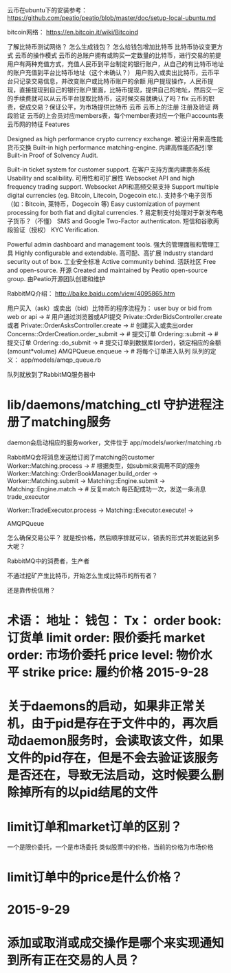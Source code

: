 云币在ubuntu下的安装参考： https://github.com/peatio/peatio/blob/master/doc/setup-local-ubuntu.md

bitcoin网络： https://en.bitcoin.it/wiki/Bitcoind

了解比特币测试网络？
怎么生成钱包？
怎么给钱包增加比特币
比特币协议变更方式
云币的操作模式
云币的总账户拥有或购买一定数量的比特币，进行交易的前提
用户有两种充值方式，充值人民币到平台制定的银行账户，从自己的有比特币地址的账户充值到平台比特币地址（这个未确认？）
用户购入或卖出比特币，云币平台只记录交易信息，并改变账户或比特币账户的余额
用户提现操作，人民币提现，直接提现到自己的银行账户里面，比特币提现，提供自己的地址，然后交一定的手续费就可以从云币平台提取比特币，这时候交易就确认了吗？fix
云币的职责，促成交易？保证公平，为市场提供比特币
云币
云币上的注册
注册及验证
两段验证
云币的上会员对应members表，每个member表对应一个账户accounts表
云币网的特征
Features

Designed as high performance crypto currency exchange.
被设计用来高性能货币交换
Built-in high performance matching-engine.
内建高性能匹配引擎
Built-in Proof of Solvency Audit.

Built-in ticket system for customer support.
在客户支持方面内建票务系统
Usability and scalibility.
可用性和可扩展性
Websocket API and high frequency trading support.
Websocket API和高频交易支持
Support multiple digital currencies (eg. Bitcoin, Litecoin, Dogecoin etc.).
支持多个电子货币（如：Bitcoin, 莱特币，Dogecoin 等)
Easy customization of payment processing for both fiat and digital currencies.
? 易定制支付处理对于新发布电子货币？（不懂）
SMS and Google Two-Factor authenticaton.
短信和谷歌两段验证（授权）
KYC Verification.

Powerful admin dashboard and management tools.
强大的管理面板和管理工具
Highly configurable and extendable.
高可配、高扩展
Industry standard security out of box.
工业安全标准
Active community behind.
活跃社区
Free and open-source.
开源
Created and maintained by Peatio open-source group.
由Peatio开源团队创建和维护


RabbitMQ介绍： http://baike.baidu.com/view/4095865.htm


用户买入（ask）或卖出（bid）比特币的程序流程为：
user buy or bid from web or api ->  # 用户通过浏览器或API提交
Private::OrderBidsController.create 或者 Private::OrderAsksController.create -> # 创建买入或卖出order
Concerns::OrderCreation.order_submit -> # 提交订单
Ordering::submit -> # 提交订单
Ordering::do_submit -> # 提交订单到数据库(order)，锁定相应的金额(amount*volume)
AMQPQueue.enqueue -> # 将每个订单进入队列 队列的定义： app/models/amqp_queue.rb

队列就放到了RabbitMQ服务器中
# lib/daemons/matching_ctl 守护进程注册了matching服务
daemon会启动相应的服务worker，文件位于 app/models/worker/matching.rb

RabbitMQ会将消息发送给订阅了matching的customer
Worker::Matching.process -> # 根据类型，如submit来调用不同的服务
Worker::Matching::OrderBookManager.build_order ->
Worker::Matching.submit ->
Matching::Engine.submit ->
Matching::Engine.match -> # 反复match
每匹配成功一次，发送一条消息trade_executor

Worker::TradeExecutor.process ->
Matching::Executor.execute! ->


AMQPQueue

怎么确保交易公平？
就是按价格，然后顺序排就可以，锁表的形式并发能达到多大呢？


RabbitMQ中的消费者，生产者



不通过挖矿产生比特币，开始怎么生成比特币的所有者？

还是靠传统信用？

术语：
地址：
钱包：
Tx：
order book: 订货单
limit order: 限价委托
market order: 市场价委托
price level: 物价水平
strike price: 履约价格
2015-9-28
==============================
# 关于daemons的启动，如果非正常关机，由于pid是存在于文件中的，再次启动daemon服务时，会读取该文件，如果文件的pid存在，但是不会去验证该服务是否还在，导致无法启动，这时候要么删除掉所有的以pid结尾的文件
# limit订单和market订单的区别？
一个是限价委托，一个是市场委托
类似股票中的价格，当前的价格为市场价格
# limit订单中的price是什么价格？

2015-9-29
==============================
# 添加或取消或成交操作是哪个来实现通知到所有正在交易的人员？
